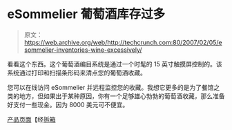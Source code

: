 # eSommelier 葡萄酒库存过多

> 原文：<https://web.archive.org/web/http://techcrunch.com:80/2007/02/05/esommelier-inventories-wine-excessively/>

看看这个东西。这个葡萄酒编目系统是通过一个时髦的 15 英寸触摸屏控制的。该系统通过打印和扫描条形码来清点您的葡萄酒收藏。

您可以在线访问 eSommelier 并远程监控您的收藏。我想它更多的是为了餐馆之类的地方，但如果出于某种原因，你有一个足够雄心勃勃的葡萄酒收藏，那么准备好支付一些现金。因为 8000 美元可不便宜。

 [产品页面](https://web.archive.org/web/20170615091200/http://www.frontgate.com/jump.jsp?item=72463&maincatcode=null&subcatcode=null&itemID=5630&itemType=PRODUCT&path=1%2C2%2C113%2C578&iProductID=5630)【经[拆箱](https://web.archive.org/web/20170615091200/http://www.uncrate.com/men/gear/misc-gadgets/esommelier-wine-inventory-system-009105.php)